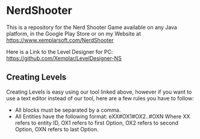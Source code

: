 # NerdShooter

This is a repository for the Nerd Shooter Game available on any Java platform, in the Google Play Store or on my Website at https://www.xemplarsoft.com/NerdShooter

Here is a Link to the Level Designer for PC: https://github.com/Xemplar/LevelDesigner-NS

## Creating Levels

Creating Levels is easy using our tool linked above, however if you want to use a text editor instead of our tool, here
are a few rules you have to follow:

- All blocks must be separated by a comma.
- All Entities have the following format: eXX#OX1#OX2..#OXN
  Where XX refers to entity ID,
  OX1 refers to first Option,
  OX2 refers to second Option,
  OXN refers to last Option.
